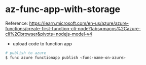 # az-func-app-with-storage

Reference: https://learn.microsoft.com/en-us/azure/azure-functions/create-first-function-cli-node?tabs=macos%2Cazure-cli%2Cbrowser&pivots=nodejs-model-v4

- upload code to function app
```bash
# publish to azure
$ func azure functionapp publish <func-name-on-azure>
```